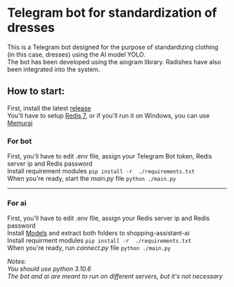 # Telegram bot for standardization of dresses

This is a Telegram bot designed for the purpose of standardizing clothing (in this case, dresses) using the AI model YOLO.  
The bot has been developed using the aiogram library. Radishes have also been integrated into the system.  

## How to start:
First, install the latest [release](https://github.com/KelBro/ProjectTPSH/releases)  
You'll have to setup [Redis 7](https://redis.io/downloads/), or if you'll run it on Windows, you can use [Memurai](https://www.memurai.com/get-memurai)  

### For bot
First, you'll have to edit .env file, assign your Telegram Bot token, Redis server ip and Redis password  
Install requirement modules ``pip install -r  ./requirements.txt``  
When you're ready, start the _main.py_ file ``python ./main.py``  

___

### For ai
First, you'll have to edit .env file, assign your Redis server ip and Redis password  
Install [Models](https://drive.google.com/file/d/1epwmXhikBdfNGuILd3Ps3i6cvhvxvXcc/view?usp=sharing) and extract both folders to shopping-assistant-ai  
Install requirment modules ``pip install -r  ./requirements.txt``  
When you're ready, run _connect.py_ file ``python ./main.py``  

_Notes:_  
_You should use python 3.10.6_  
_The bot and ai are meant to run on different servers, but it's not necessary_  
